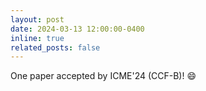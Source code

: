 ```yaml
---
layout: post
date: 2024-03-13 12:00:00-0400
inline: true
related_posts: false
---
```


One paper accepted by ICME'24 (CCF-B)! :smile: